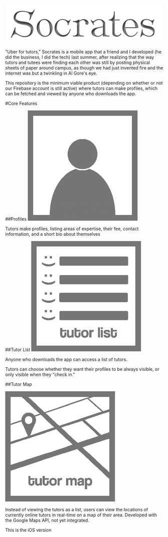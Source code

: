![Socrates logo](https://raw.githubusercontent.com/jeffreyesun/Socrates/master/images/socrates_large.png)

"Uber for tutors," Socrates is a mobile app that a friend and I developed (he did the business, I did the tech) last summer, after realizing that the way tutors and tutees were finding each other was still by posting physical sheets of paper around campus, as though we had just invented fire and the internet was but a twinkling in Al Gore's eye.

This repository is the minimum viable product (depending on whether or not our Firebase account is still active) where tutors can make profiles, which can be fetched and viewed by anyone who downloads the app.

#Core Features

##Profiles
![Tutor map](https://raw.githubusercontent.com/jeffreyesun/Socrates/master/images/profiledown.png)

Tutors make profiles, listing areas of expertise, their fee, contact information, and a short bio about themselves

##Tutor List
![Tutor list](https://raw.githubusercontent.com/jeffreyesun/Socrates/master/images/listdown.png)

Anyone who downloads the app can access a list of tutors.

Tutors can choose whether they want their profiles to be always visible, or only visible when they "check in."

##Tutor Map

![Tutor map](https://raw.githubusercontent.com/jeffreyesun/Socrates/master/images/mapdown.png)

Instead of viewing the tutors as a list, users can view the locations of currently online tutors in real-time on a map of their area. Developed with the Google Maps API, not yet integrated.





This is the iOS version
